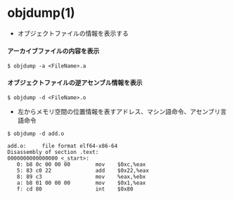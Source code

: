# objdump(1)
- オブジェクトファイルの情報を表示する

#### アーカイブファイルの内容を表示

```
$ objdump -a <FileName>.a
```

#### オブジェクトファイルの逆アセンブル情報を表示

```
$ objdump -d <FileName>.o
```

- 左からメモリ空間の位置情報を表すアドレス、マシン語命令、アセンブリ言語命令

```
$ objdump -d add.o

add.o:     file format elf64-x86-64
Disassembly of section .text:
0000000000000000 <_start>:
   0: b8 0c 00 00 00        mov    $0xc,%eax
   5: 83 c0 22              add    $0x22,%eax
   8: 89 c3                 mov    %eax,%ebx
   a: b8 01 00 00 00        mov    $0x1,%eax
   f: cd 80                 int    $0x80
```
